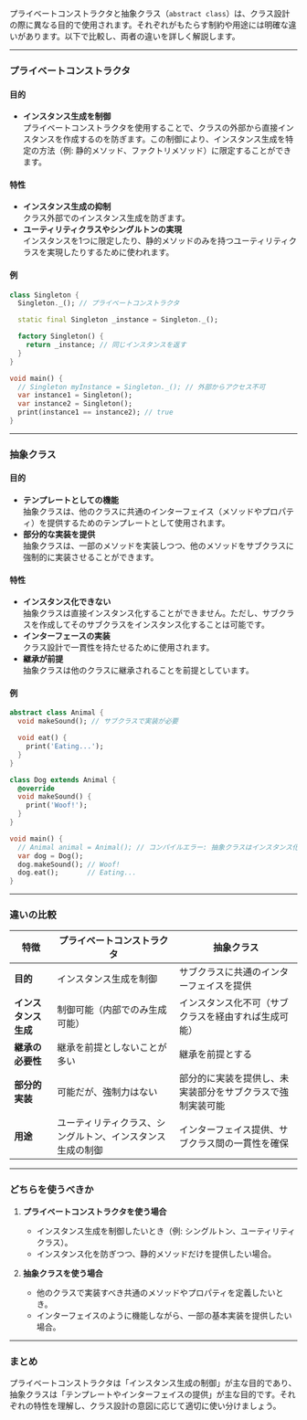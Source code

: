 プライベートコンストラクタと抽象クラス（`abstract class`）は、クラス設計の際に異なる目的で使用されます。それぞれがもたらす制約や用途には明確な違いがあります。以下で比較し、両者の違いを詳しく解説します。

---

### **プライベートコンストラクタ**
#### **目的**
- **インスタンス生成を制御**  
  プライベートコンストラクタを使用することで、クラスの外部から直接インスタンスを作成するのを防ぎます。この制御により、インスタンス生成を特定の方法（例: 静的メソッド、ファクトリメソッド）に限定することができます。

#### **特性**
- **インスタンス生成の抑制**  
  クラス外部でのインスタンス生成を防ぎます。
- **ユーティリティクラスやシングルトンの実現**  
  インスタンスを1つに限定したり、静的メソッドのみを持つユーティリティクラスを実現したりするために使われます。

#### **例**
```dart
class Singleton {
  Singleton._(); // プライベートコンストラクタ

  static final Singleton _instance = Singleton._();

  factory Singleton() {
    return _instance; // 同じインスタンスを返す
  }
}

void main() {
  // Singleton myInstance = Singleton._(); // 外部からアクセス不可
  var instance1 = Singleton();
  var instance2 = Singleton();
  print(instance1 == instance2); // true
}
```

---

### **抽象クラス**
#### **目的**
- **テンプレートとしての機能**  
  抽象クラスは、他のクラスに共通のインターフェイス（メソッドやプロパティ）を提供するためのテンプレートとして使用されます。
- **部分的な実装を提供**  
  抽象クラスは、一部のメソッドを実装しつつ、他のメソッドをサブクラスに強制的に実装させることができます。

#### **特性**
- **インスタンス化できない**  
  抽象クラスは直接インスタンス化することができません。ただし、サブクラスを作成してそのサブクラスをインスタンス化することは可能です。
- **インターフェースの実装**  
  クラス設計で一貫性を持たせるために使用されます。
- **継承が前提**  
  抽象クラスは他のクラスに継承されることを前提としています。

#### **例**
```dart
abstract class Animal {
  void makeSound(); // サブクラスで実装が必要

  void eat() {
    print('Eating...');
  }
}

class Dog extends Animal {
  @override
  void makeSound() {
    print('Woof!');
  }
}

void main() {
  // Animal animal = Animal(); // コンパイルエラー: 抽象クラスはインスタンス化不可
  var dog = Dog();
  dog.makeSound(); // Woof!
  dog.eat();       // Eating...
}
```

---

### **違いの比較**

| **特徴**                | **プライベートコンストラクタ**                                   | **抽象クラス**                                         |
|-------------------------|-------------------------------------------------------------|----------------------------------------------------|
| **目的**                | インスタンス生成を制御                                        | サブクラスに共通のインターフェイスを提供               |
| **インスタンス生成**     | 制御可能（内部でのみ生成可能）                                  | インスタンス化不可（サブクラスを経由すれば生成可能）       |
| **継承の必要性**         | 継承を前提としないことが多い                                   | 継承を前提とする                                       |
| **部分的実装**           | 可能だが、強制力はない                                        | 部分的に実装を提供し、未実装部分をサブクラスで強制実装可能   |
| **用途**                | ユーティリティクラス、シングルトン、インスタンス生成の制御          | インターフェイス提供、サブクラス間の一貫性を確保            |

---

### **どちらを使うべきか**
1. **プライベートコンストラクタを使う場合**  
   - インスタンス生成を制御したいとき（例: シングルトン、ユーティリティクラス）。
   - インスタンス化を防ぎつつ、静的メソッドだけを提供したい場合。

2. **抽象クラスを使う場合**  
   - 他のクラスで実装すべき共通のメソッドやプロパティを定義したいとき。
   - インターフェイスのように機能しながら、一部の基本実装を提供したい場合。

---

### **まとめ**
プライベートコンストラクタは「インスタンス生成の制御」が主な目的であり、抽象クラスは「テンプレートやインターフェイスの提供」が主な目的です。それぞれの特性を理解し、クラス設計の意図に応じて適切に使い分けましょう。